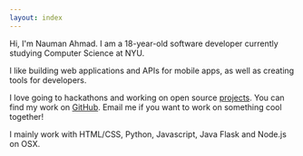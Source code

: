 ```yaml
---
layout: index
---
```


Hi, I'm Nauman Ahmad.
I am a 18-year-old
software developer
currently studying
Computer Science at NYU.

I like building web applications
and APIs for mobile apps,
as well as creating tools
for developers.

I love going to hackathons and working
on open source [projects](projects.html).
You can find my work on [GitHub][github].
Email me if you want to work on something cool
together!

I mainly work with HTML/CSS, Python, Javascript, Java
Flask and Node.js on OSX.

[github]: https://github.com/itsnauman
